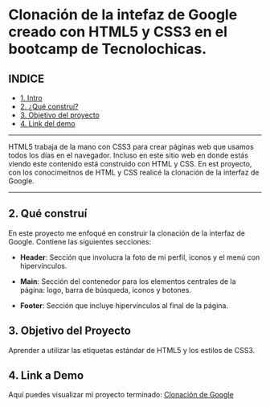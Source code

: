 # Clonación de la intefaz de Google creado con HTML5 y CSS3 en el bootcamp de Tecnolochicas.


## **INDICE**

* [1. Intro](#)
* [2. ¿Qué construí?](#)
* [3. Objetivo del proyecto](#)
* [4. Link del demo](#)

***

HTML5 trabaja de la mano con CSS3 para crear páginas web que usamos todos los días en el navegador. Incluso en este sitio web en donde estás viendo este contenido está construido con HTML y CSS. En est proyecto, con los conocimeitnos de HTML y CSS realicé la clonación de la interfaz de Google. 

***

## 2. Qué construí

En este proyecto me enfoqué en construir la clonación de la interfaz de Google. Contiene las siguientes secciones:

* **Header**: Sección que involucra la foto de mi perfil, iconos y el menú con hipervínculos.

* **Main**: Sección del contenedor para los elementos centrales de la página: logo, barra de búsqueda, iconos y botones.

* **Footer**: Sección que incluye hipervínculos al final de la página.

## 3. Objetivo del Proyecto
Aprender a utilizar las etiquetas estándar de HTML5 y los estilos de CSS3.

## 4. Link a Demo
Aquí puedes visualizar mi proyecto terminado: [Clonación de Google](#)
